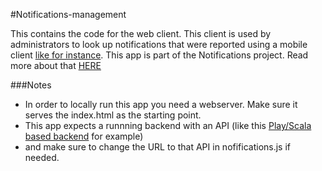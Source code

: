 #Notifications-management

This contains the code for the web client. This client is used by administrators to look up notifications that were reported using a mobile client [like for instance](https://github.com/jaccohuysmans/notifications-android). 
This app is part of the Notifications project. Read more about that [HERE](https://github.com/jaccohuysmans/notifications--main/blob/master/README.md)


###Notes

- In order to locally run this app you need a webserver. Make sure it serves the index.html as the starting point.
- This app expects a runnning backend with an API (like this [Play/Scala based backend](https://github.com/jaccohuysmans/notifications-backend-scala) for example)
- and  make sure to change the URL to that API in nofifications.js if needed.
